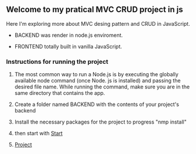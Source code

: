 ## Welcome to my pratical MVC CRUD project in js

Here I'm exploring more about MVC desing pattern and CRUD in JavaScript.

- BACKEND was render in node.js enviroment.

- FRONTEND totally built in vanilla JavaScript.

### Instructions for running the project

1. The most common way to run a Node.js is by executing the globally available node command (once Node. js is installed) and passing the desired file name. While running the command, make sure you are in the same directory that contains the app.

2. Create a folder named BACKEND with the contents of your project's backend

3. Install the necessary packages for the project to progress "nmp install"

4. then start with [Start](https://github.com/JoaoBoscoLuizJr/js-mvc-crud-jblj/releases/tag/v1.0.0)

5. [Project](https://github.com/JoaoBoscoLuizJr/js-mvc-crud-jblj/releases/tag/projectV1.0.0)
